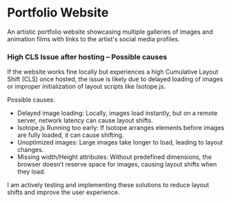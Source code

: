 # Portfolio Website
An artistic portfolio website showcasing multiple galleries of images and animation films with links to the artist's social media profiles.

### High CLS Issue after hosting – Possible causes

If the website works fine locally but experiences a high Cumulative Layout Shift (CLS) once hosted, the issue is likely due to delayed loading of images or improper initialization of layout scripts like Isotope.js.

Possible causes:
- Delayed image loading: Locally, images load instantly, but on a remote server, network latency can cause layout shifts.
- Isotope.js Running too early: If Isotope arranges elements before images are fully loaded, it can cause shifting.
- Unoptimized images: Large images take longer to load, leading to layout changes.
- Missing width/Height attributes: Without predefined dimensions, the browser doesn’t reserve space for images, causing layout shifts when they load.

I am actively testing and implementing these solutions to reduce layout shifts and improve the user experience.

